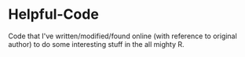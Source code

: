 # Helpful-Code

Code that I've written/modified/found online (with reference to original author) to do some interesting stuff in the all mighty R.
